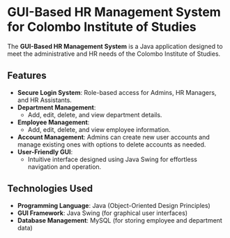 
# GUI-Based HR Management System for Colombo Institute of Studies
The **GUI-Based HR Management System** is a Java application designed to meet the administrative and HR needs of the Colombo Institute of Studies. 
## Features

- **Secure Login System**: Role-based access for Admins, HR Managers, and HR Assistants.
- **Department Management**:
  - Add, edit, delete, and view department details.
- **Employee Management**:
  - Add, edit, delete, and view employee information.
- **Account Management**: Admins can create new user accounts and manage existing ones with options to delete accounts as needed.
- **User-Friendly GUI**:
  - Intuitive interface designed using Java Swing for effortless navigation and operation.


## Technologies Used
- **Programming Language**: Java (Object-Oriented Design Principles)
- **GUI Framework**: Java Swing (for graphical user interfaces)
- **Database Management**: MySQL (for storing employee and department data)


